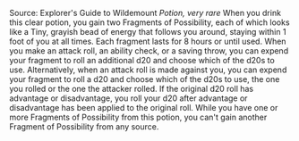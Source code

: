 Source: Explorer's Guide to Wildemount
*Potion, very rare*
When you drink this clear potion, you gain two Fragments of Possibility, each of which looks like a Tiny, grayish bead of energy that follows you around, staying within 1 foot of you at all times. Each fragment lasts for 8 hours or until used.
When you make an attack roll, an ability check, or a saving throw, you can expend your fragment to roll an additional d20 and choose which of the d20s to use. Alternatively, when an attack roll is made against you, you can expend your fragment to roll a d20 and choose which of the d20s to use, the one you rolled or the one the attacker rolled.
If the original d20 roll has advantage or disadvantage, you roll your d20 after advantage or disadvantage has been applied to the original roll.
While you have one or more Fragments of Possibility from this potion, you can't gain another Fragment of Possibility from any source.